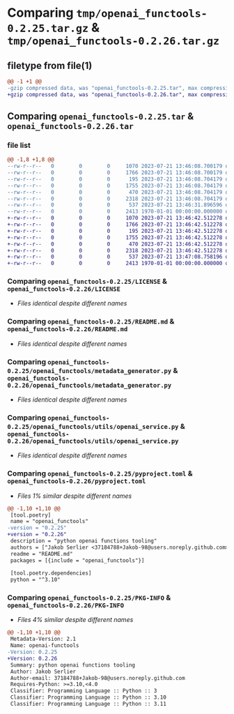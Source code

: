 # Comparing `tmp/openai_functools-0.2.25.tar.gz` & `tmp/openai_functools-0.2.26.tar.gz`

## filetype from file(1)

```diff
@@ -1 +1 @@
-gzip compressed data, was "openai_functools-0.2.25.tar", max compression
+gzip compressed data, was "openai_functools-0.2.26.tar", max compression
```

## Comparing `openai_functools-0.2.25.tar` & `openai_functools-0.2.26.tar`

### file list

```diff
@@ -1,8 +1,8 @@
--rw-r--r--   0        0        0     1070 2023-07-21 13:46:08.700179 openai_functools-0.2.25/LICENSE
--rw-r--r--   0        0        0     1766 2023-07-21 13:46:08.700179 openai_functools-0.2.25/README.md
--rw-r--r--   0        0        0      195 2023-07-21 13:46:08.704179 openai_functools-0.2.25/openai_functools/__init__.py
--rw-r--r--   0        0        0     1755 2023-07-21 13:46:08.704179 openai_functools-0.2.25/openai_functools/metadata_generator.py
--rw-r--r--   0        0        0      470 2023-07-21 13:46:08.704179 openai_functools-0.2.25/openai_functools/types.py
--rw-r--r--   0        0        0     2318 2023-07-21 13:46:08.704179 openai_functools-0.2.25/openai_functools/utils/openai_service.py
--rw-r--r--   0        0        0      537 2023-07-21 13:46:31.896596 openai_functools-0.2.25/pyproject.toml
--rw-r--r--   0        0        0     2413 1970-01-01 00:00:00.000000 openai_functools-0.2.25/PKG-INFO
+-rw-r--r--   0        0        0     1070 2023-07-21 13:46:42.512278 openai_functools-0.2.26/LICENSE
+-rw-r--r--   0        0        0     1766 2023-07-21 13:46:42.512278 openai_functools-0.2.26/README.md
+-rw-r--r--   0        0        0      195 2023-07-21 13:46:42.512278 openai_functools-0.2.26/openai_functools/__init__.py
+-rw-r--r--   0        0        0     1755 2023-07-21 13:46:42.512278 openai_functools-0.2.26/openai_functools/metadata_generator.py
+-rw-r--r--   0        0        0      470 2023-07-21 13:46:42.512278 openai_functools-0.2.26/openai_functools/types.py
+-rw-r--r--   0        0        0     2318 2023-07-21 13:46:42.512278 openai_functools-0.2.26/openai_functools/utils/openai_service.py
+-rw-r--r--   0        0        0      537 2023-07-21 13:47:08.758196 openai_functools-0.2.26/pyproject.toml
+-rw-r--r--   0        0        0     2413 1970-01-01 00:00:00.000000 openai_functools-0.2.26/PKG-INFO
```

### Comparing `openai_functools-0.2.25/LICENSE` & `openai_functools-0.2.26/LICENSE`

 * *Files identical despite different names*

### Comparing `openai_functools-0.2.25/README.md` & `openai_functools-0.2.26/README.md`

 * *Files identical despite different names*

### Comparing `openai_functools-0.2.25/openai_functools/metadata_generator.py` & `openai_functools-0.2.26/openai_functools/metadata_generator.py`

 * *Files identical despite different names*

### Comparing `openai_functools-0.2.25/openai_functools/utils/openai_service.py` & `openai_functools-0.2.26/openai_functools/utils/openai_service.py`

 * *Files identical despite different names*

### Comparing `openai_functools-0.2.25/pyproject.toml` & `openai_functools-0.2.26/pyproject.toml`

 * *Files 1% similar despite different names*

```diff
@@ -1,10 +1,10 @@
 [tool.poetry]
 name = "openai_functools"
-version = "0.2.25"
+version = "0.2.26"
 description = "python openai functions tooling"
 authors = ["Jakob Serlier <37184788+Jakob-98@users.noreply.github.com>", "Marc van Duyn <codingkitties@gmail.com>"]
 readme = "README.md"
 packages = [{include = "openai_functools"}]
 
 [tool.poetry.dependencies]
 python = "^3.10"
```

### Comparing `openai_functools-0.2.25/PKG-INFO` & `openai_functools-0.2.26/PKG-INFO`

 * *Files 4% similar despite different names*

```diff
@@ -1,10 +1,10 @@
 Metadata-Version: 2.1
 Name: openai-functools
-Version: 0.2.25
+Version: 0.2.26
 Summary: python openai functions tooling
 Author: Jakob Serlier
 Author-email: 37184788+Jakob-98@users.noreply.github.com
 Requires-Python: >=3.10,<4.0
 Classifier: Programming Language :: Python :: 3
 Classifier: Programming Language :: Python :: 3.10
 Classifier: Programming Language :: Python :: 3.11
```

